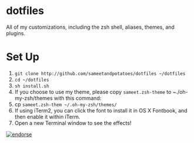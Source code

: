 dotfiles
========

All of my customizations, including the zsh shell, aliases, themes, and plugins.

Set Up
========

1. `git clone http://github.com/sameetandpotatoes/dotfiles ~/dotfiles`
2. `cd ~/dotfiles`
3. `sh install.sh`
4. If you choose to use my theme, please copy `sameet.zsh-theme` to ~./oh-my-zsh/themes with this command:
5. cp `sameet.zsh-them ~/.oh-my-zsh/themes/`
6. If using iTerm2, you can click the font to install it in OS X Fontbook, and then enable it within iTerm.
7. Open a new Terminal window to see the effects!

[![endorse](https://api.coderwall.com/sameetandpotatoes/endorsecount.png)](https://coderwall.com/sameetandpotatoes)
